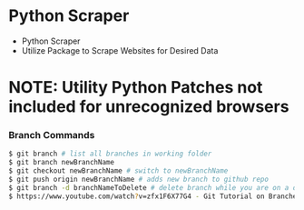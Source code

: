 # Python Scraper

* Python Scraper
* Utilize Package to Scrape Websites for Desired Data

# NOTE:  Utility Python Patches not included for unrecognized browsers

### Branch Commands
```sh
$ git branch # list all branches in working folder
$ git branch newBranchName
$ git checkout newBranchName # switch to newBranchName
$ git push origin newBranchName # adds new branch to github repo
$ git branch -d branchNameToDelete # delete branch while you are on a different branch
$ https://www.youtube.com/watch?v=zfx1F6X77G4 - Git Tutorial on Branches
```
